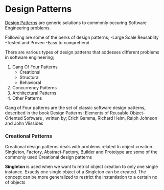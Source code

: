 
# Design Patterns
[Design Patterns](https://en.wikipedia.org/wiki/Software_design_pattern) are generic solutions to commonly occuring Software Engineering problems.

Following are some of the perks of design patterns;
  -Large Scale Reusablity	 
  -Tested and Proven
  -Easy to comprehend 

There are various types of design patterns that addesses different problems in software engineering;
 1. Gang Of Four Patterns
    - Creational
    - Structural
    - Behavioral
 2. Concurrency Patterns
 3. Architectural Patterns
 4. Other Patterns

Gang of Four patterns are the set of classic software design  patterns, described in the book Design Patterns: Elements of Reusable Object-Oriented Software , written by; Erich Gamma, Richard Helm, Ralph Johnson and John Vlissides


### Creational Patterns
Creational design patterns deals with problems related to object creation.
Singleton, Factory, Abstract-Factory, Builder and Prototype are some of the commonly used Creational design patterns 

**Singleton** is used when we want to retrict object creation to only one single instance. Exactly one single object of a Singleton can be created. The concept can be more generalized to restrict the instantiation to a certain no of objects
